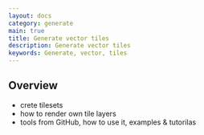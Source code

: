 ```yaml
---
layout: docs
category: generate
main: true
title: Generate vector tiles
description: Generate vector tiles
keywords: Generate, vector, tiles
---
```


## Overview

 - crete tilesets
 - how to render own tile layers 
 - tools from GitHub, how to use it, examples & tutorilas
